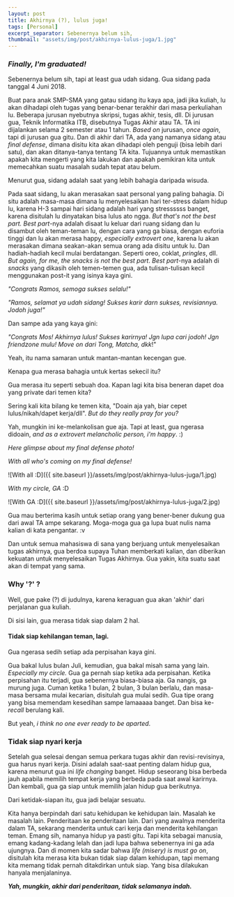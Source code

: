 ```yaml
---
layout: post
title: Akhirnya (?), lulus juga!
tags: [Personal]
excerpt_separator: Sebenernya belum sih,
thumbnail: "assets/img/post/akhirnya-lulus-juga/1.jpg"
---
```


### _Finally, I'm graduated!_ 

Sebenernya belum sih, tapi at least gua udah sidang. Gua sidang pada tanggal 4 Juni 2018. 

Buat para anak SMP-SMA yang gatau sidang itu kaya apa, jadi jika kuliah, lu akan dihadapi oleh tugas yang benar-benar terakhir dari masa perkuliahan lu. Beberapa jurusan nyebutnya skripsi, tugas akhir, tesis, dll. Di jurusan gua, Teknik Informatika ITB, disebutnya Tugas Akhir atau TA. TA ini dijalankan selama 2 semester atau 1 tahun. _Based on_ jurusan, _once again_, tapi di jurusan gua gitu. Dan di akhir dari TA, ada yang namanya sidang atau _final defense_, dimana disitu kita akan dihadapi oleh penguji (bisa lebih dari satu), dan akan ditanya-tanya tentang TA kita. Tujuannya untuk memastikan apakah kita mengerti yang kita lakukan dan apakah pemikiran kita untuk memecahkan suatu masalah sudah tepat atau belum.

Menurut gua, sidang adalah saat yang lebih bahagia daripada wisuda. 

Pada saat sidang, lu akan merasakan saat personal yang paling bahagia. Di situ adalah masa-masa dimana lu menyelesaikan hari ter-stress dalam hidup lu, karena H-3 sampai hari sidang adalah hari yang stressssss banget, karena disitulah lu dinyatakan bisa lulus ato ngga. _But that's not the best part._ _Best part_-nya adalah disaat lu keluar dari ruang sidang dan lu disambut oleh teman-teman lu, dengan cara yang ga biasa, dengan euforia tinggi dan lu akan merasa happy, _especially extrovert one_, karena lu akan merasakan dimana seakan-akan semua orang ada disitu untuk lu. Dan hadiah-hadiah kecil mulai berdatangan. Seperti oreo, coklat, _pringles_, dll. _But again, for me, the snacks is not the best part_. _Best part_-nya adalah di _snacks_ yang dikasih oleh temen-temen gua, ada tulisan-tulisan kecil menggunakan post-it yang isinya kaya gini.

_"Congrats Ramos, semoga sukses selalu!"_

_"Ramos, selamat ya udah sidang! Sukses karir darn sukses, revisiannya. Jodoh juga!"_

Dan sampe ada yang kaya gini:

_"Congrats Mos! Akhirnya lulus! Sukses karirnya! Jgn lupa cari jodoh! Jgn friendzone mulu! Move on dari Tong, Matcha, dkk_!"

Yeah, itu nama samaran untuk mantan-mantan kecengan gue. 

Kenapa gua merasa bahagia untuk kertas sekecil itu?

Gua merasa itu seperti sebuah doa. Kapan lagi kita bisa beneran dapet doa yang private dari temen kita?

Sering kali kita bilang ke temen kita, "Doain aja yah, biar cepet lulus/nikah/dapet kerja/dll". _But do they really pray for you?_

Yah, mungkin ini ke-melankolisan gue aja. Tapi at least, gua ngerasa didoain, _and as a extrovert melancholic person, i'm happy_. :)

_Here glimpse about my final defense photo!_

_With all who's coming on my final defense!_

![With all :D]({{ site.baseurl }}/assets/img/post/akhirnya-lulus-juga/1.jpg)

_With my circle, GA_ :D

![With GA :D]({{ site.baseurl }}/assets/img/post/akhirnya-lulus-juga/2.jpg)

Gua mau berterima kasih untuk setiap orang yang bener-bener dukung gua dari awal TA ampe sekarang. Moga-moga gua ga lupa buat nulis nama kalian di kata pengantar. :v

Dan untuk semua mahasiswa di sana yang berjuang untuk menyelesaikan tugas akhirnya, gua berdoa supaya  Tuhan memberkati kalian, dan diberikan kekuatan untuk menyelesaikan Tugas Akhirnya. Gua yakin, kita suatu saat akan di tempat yang sama. 

### Why '?' ?

Well, gue pake \(?) di judulnya, karena keraguan gua akan 'akhir' dari perjalanan gua kuliah.

Di sisi lain, gua merasa tidak siap dalam 2 hal.

#### Tidak siap kehilangan teman, lagi.

Gua ngerasa sedih setiap ada perpisahan kaya gini. 

Gua bakal lulus bulan Juli, kemudian, gua bakal misah sama yang lain. _Especially my circle._ Gua ga pernah siap ketika ada perpisahan. Ketika perpisahan itu terjadi, gua sebenernya biasa-biasa aja. Ga nangis, ga murung juga. Cuman ketika 1 bulan, 2 bulan, 3 bulan berlalu, dan masa-masa bersama mulai kecarian, disitulah gua mulai sedih. Gua tipe orang yang bisa memendam kesedihan sampe lamaaaaa banget. Dan bisa ke-_recall_ berulang kali. 

But yeah, _i think no one ever ready to be aparted_.

### Tidak siap nyari kerja

Setelah gua selesai dengan semua perkara tugas akhir dan revisi-revisinya, gua harus nyari kerja. Disini adalah saat-saat penting dalam hidup gua, karena menurut gua ini _life changing_ banget. Hidup seseorang bisa berbeda jauh apabila memilih tempat kerja yang berbeda pada saat awal karirnya. Dan kembali, gua ga siap untuk memilih jalan hidup gua berikutnya. 

Dari ketidak-siapan itu, gua jadi belajar sesuatu.

Kita hanya berpindah dari satu kehidupan ke kehidupan lain. Masalah ke masalah lain. Penderitaan ke penderitaan lain. Dari yang awalnya menderita dalam TA, sekarang menderita untuk cari kerja dan menderita kehilangan teman. Emang sih, namanya hidup ya pasti gitu. Tapi kita sebagai manusia, emang kadang-kadang lelah dan jadi lupa bahwa sebenernya ini ga ada ujungnya. Dan di momen kita sadar bahwa _life (misery) is must go on_, disitulah kita merasa kita bukan tidak siap dalam kehidupan, tapi memang kita memang tidak pernah ditakdirkan untuk siap. Yang bisa dilakukan hanyala menjalaninya. 

**_Yah, mungkin, akhir dari penderitaan, tidak selamanya indah._**